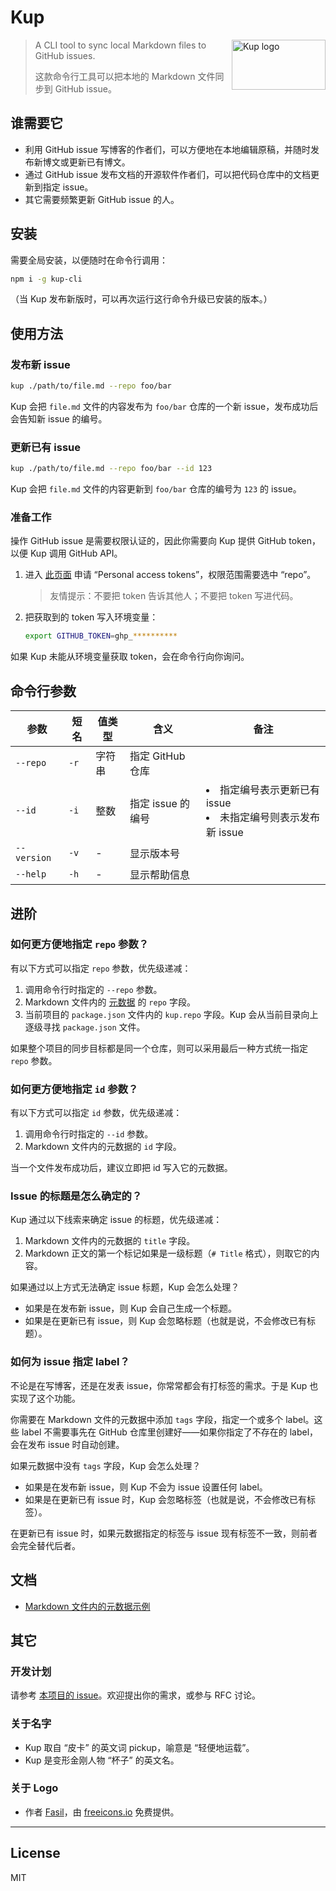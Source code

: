 # Kup

<img src="https://user-images.githubusercontent.com/1231359/171321963-e8e73bdf-f9c8-435b-9707-318e92f1805a.png" width="150" height="80" align="right" alt="Kup logo">

> A CLI tool to sync local Markdown files to GitHub issues.
>
> 这款命令行工具可以把本地的 Markdown 文件同步到 GitHub issue。

## 谁需要它

* 利用 GitHub issue 写博客的作者们，可以方便地在本地编辑原稿，并随时发布新博文或更新已有博文。
* 通过 GitHub issue 发布文档的开源软件作者们，可以把代码仓库中的文档更新到指定 issue。
* 其它需要频繁更新 GitHub issue 的人。


## 安装

需要全局安装，以便随时在命令行调用：

```sh
npm i -g kup-cli
```

（当 Kup 发布新版时，可以再次运行这行命令升级已安装的版本。）


## 使用方法

### 发布新 issue

```sh
kup ./path/to/file.md --repo foo/bar
```

Kup 会把 `file.md` 文件的内容发布为 `foo/bar` 仓库的一个新 issue，发布成功后会告知新 issue 的编号。

### 更新已有 issue

```sh
kup ./path/to/file.md --repo foo/bar --id 123
```

Kup 会把 `file.md` 文件的内容更新到 `foo/bar` 仓库的编号为 `123` 的 issue。

### 准备工作

操作 GitHub issue 是需要权限认证的，因此你需要向 Kup 提供 GitHub token，以便 Kup 调用 GitHub API。

1. 进入 [此页面](https://github.com/settings/tokens) 申请 “Personal access tokens”，权限范围需要选中 “repo”。

	> 友情提示：不要把 token 告诉其他人；不要把 token 写进代码。

2. 把获取到的 token 写入环境变量：

	```sh
	export GITHUB_TOKEN=ghp_**********
	```

如果 Kup 未能从环境变量获取 token，会在命令行向你询问。


## 命令行参数

参数 | 短名 | 值类型 | 含义 | 备注
---|---|---|---|---
`--repo` | `-r` | 字符串 | 指定 GitHub 仓库
`--id` | `-i` | 整数 | 指定 issue 的编号 | <li>指定编号表示更新已有 issue<li>未指定编号则表示发布新 issue
`--version` | `-v` | - | 显示版本号
`--help` | `-h` | - | 显示帮助信息


## 进阶

### 如何更方便地指定 `repo` 参数？

有以下方式可以指定 `repo` 参数，优先级递减：

1. 调用命令行时指定的 `--repo` 参数。
1. Markdown 文件内的 [元数据](https://github.com/cssmagic/kup/issues/1) 的 `repo` 字段。
1. 当前项目的 `package.json` 文件内的 `kup.repo` 字段。Kup 会从当前目录向上逐级寻找 `package.json` 文件。

如果整个项目的同步目标都是同一个仓库，则可以采用最后一种方式统一指定 `repo` 参数。

### 如何更方便地指定 `id` 参数？

有以下方式可以指定 `id` 参数，优先级递减：

1. 调用命令行时指定的 `--id` 参数。
1. Markdown 文件内的元数据的 `id` 字段。

当一个文件发布成功后，建议立即把 id 写入它的元数据。

### Issue 的标题是怎么确定的？

Kup 通过以下线索来确定 issue 的标题，优先级递减：

1. Markdown 文件内的元数据的 `title` 字段。
1. Markdown 正文的第一个标记如果是一级标题（`# Title` 格式），则取它的内容。

如果通过以上方式无法确定 issue 标题，Kup 会怎么处理？

* 如果是在发布新 issue，则 Kup 会自己生成一个标题。
* 如果是在更新已有 issue，则 Kup 会忽略标题（也就是说，不会修改已有标题）。

### 如何为 issue 指定 label？

不论是在写博客，还是在发表 issue，你常常都会有打标签的需求。于是 Kup 也实现了这个功能。

你需要在 Markdown 文件的元数据中添加 `tags` 字段，指定一个或多个 label。这些 label 不需要事先在 GitHub 仓库里创建好——如果你指定了不存在的 label，会在发布 issue 时自动创建。

如果元数据中没有 `tags` 字段，Kup 会怎么处理？

* 如果是在发布新 issue，则 Kup 不会为 issue 设置任何 label。
* 如果是在更新已有 issue 时，Kup 会忽略标签（也就是说，不会修改已有标签）。

在更新已有 issue 时，如果元数据指定的标签与 issue 现有标签不一致，则前者会完全替代后者。

## 文档

* [Markdown 文件内的元数据示例](https://github.com/cssmagic/kup/issues/1)


## 其它

### 开发计划

请参考 [本项目的 issue](https://github.com/cssmagic/kup/issues?q=is%3Aissue+is%3Aopen+sort%3Aupdated-desc)。欢迎提出你的需求，或参与 RFC 讨论。

### 关于名字

* Kup 取自 “皮卡” 的英文词 pickup，喻意是 “轻便地运载”。
* Kup 是变形金刚人物 “杯子” 的英文名。

### 关于 Logo

* 作者 [Fasil](https://freeicons.io/profile/722)，由 [freeicons.io](https://freeicons.io/free-icons-pack/pickup-truck-icon-26893) 免费提供。

***

## License

MIT

